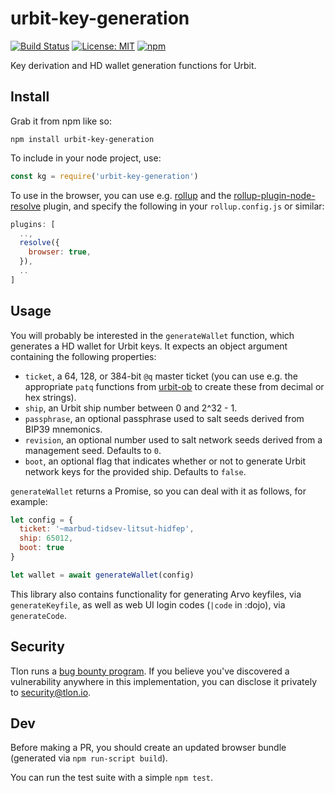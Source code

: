 # urbit-key-generation

[![Build Status](https://secure.travis-ci.org/urbit/urbit-key-generation.png)](http://travis-ci.org/urbit/urbit-key-generation)
[![License: MIT](https://img.shields.io/badge/License-MIT-yellow.svg)](https://opensource.org/licenses/MIT)
[![npm](https://img.shields.io/npm/v/urbit-key-generation.svg)](https://www.npmjs.com/package/urbit-key-generation)

Key derivation and HD wallet generation functions for Urbit.

## Install

Grab it from npm like so:

```
npm install urbit-key-generation
```

To include in your node project, use:

``` javascript
const kg = require('urbit-key-generation')
```

To use in the browser, you can use e.g. [rollup][roll] and the
[rollup-plugin-node-resolve][rpnr] plugin, and specify the following in your
`rollup.config.js` or similar:

``` javascript
plugins: [
  ..,
  resolve({
    browser: true,
  }),
  ..
]
```

## Usage

You will probably be interested in the `generateWallet` function, which
generates a HD wallet for Urbit keys.  It expects an object argument containing
the following properties:

* `ticket`, a 64, 128, or 384-bit `@q` master ticket (you can use e.g. the
  appropriate `patq` functions from [urbit-ob][urbo] to create these from
  decimal or hex strings).
* `ship`, an Urbit ship number between 0 and 2^32 - 1.
* `passphrase`, an optional passphrase used to salt seeds derived from BIP39
  mnemonics.
* `revision`, an optional number used to salt network seeds derived from a
  management seed.  Defaults to `0`.
* `boot`, an optional flag that indicates whether or not to generate Urbit
  network keys for the provided ship.  Defaults to `false`.

`generateWallet` returns a Promise, so you can deal with it as follows, for
example:

``` javascript
let config = {
  ticket: '~marbud-tidsev-litsut-hidfep',
  ship: 65012,
  boot: true
}

let wallet = await generateWallet(config)
```

This library also contains functionality for generating Arvo keyfiles, via
`generateKeyfile`, as well as web UI login codes (`|code` in :dojo), via
`generateCode`.

## Security

Tlon runs a [bug bounty program][bugs].  If you believe you've discovered a
vulnerability anywhere in this implementation, you can disclose it privately to
[security@tlon.io][sect].

## Dev

Before making a PR, you should create an updated browser bundle (generated via
`npm run-script build`).

You can run the test suite with a simple `npm test`.

[urbo]: https://www.npmjs.com/package/urbit-ob
[roll]: https://rollupjs.org/guide/en
[rpnr]: https://github.com/rollup/rollup-plugin-node-resolve
[bugs]: https://urbit.org/bounties/
[sect]: mailto:security@tlon.io

